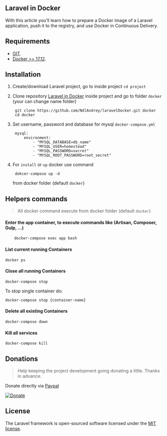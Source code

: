 ## Laravel in Docker

With this article you’ll learn how to prepare a Docker image of a Laravel application, push it to the registry, and use Docker in Continuous Delivery.

## Requirements
- [GIT](https://git-scm.com/downloads).
- [Docker >= 17.12](https://www.docker.com/products/docker/).
## Installation
    
1. Create/download Laravel project, go to inside project ```cd project```
        
2. Clone repository [Laravel in Docker](https://bitbucket.org/dev-andrew/docker-laravel/src/master/) inside project and go to folder ```docker``` (your can change name folder)
    
        git clone https://github.com/NdlAndrey/laravelDocker.git docker
        cd docker
        
3. Set username, password and database for mysql ```docker-compose.yml```

        mysql:
            environment:
                - "MYSQL_DATABASE=db_name"
                - "MYSQL_USER=homestead"
                - "MYSQL_PASSWORD=secret"
                - "MYSQL_ROOT_PASSWORD=root_secret"
                
4. For ```install``` or ```up``` docker use command 
    
        dokcer-compose up -d
        
    from docker folder (default ```docker```)

## Helpers commands
> All docker command execute from docker folder (default ```docker```)

#### Enter the app container, to execute commands like (Artisan, Composer, Gulp, …) 
        
        docker-compose exec app bash
        
#### List current running Containers
    
    docker ps
    
#### Close all running Containers

    docker-compose stop

To stop single container do:

    docker-compose stop {container-name}
    
#### Delete all existing Containers

    docker-compose down
    
#### Kill all services

    docker-compose kill
        
## Donations

> Help keeping the project development going donating a little. 
> Thanks in advance.

Donate directly via [Paypal](https://www.paypal.me/AndrewNdl)

[![Donate](https://img.shields.io/badge/Donate-PayPal-green.svg)](https://www.paypal.me/AndrewNdl) 

## License

The Laravel framework is open-sourced software licensed under the [MIT license](https://opensource.org/licenses/MIT).
